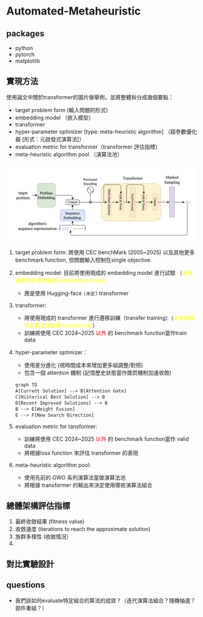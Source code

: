 # Automated-Metaheuristic

## packages

- python
- pytorch
- matplotlib

## 實現方法

使用論文中關於transformer的圖片做舉例，並將整體拆分成幾個要點：

- target problem form (輸入問題的形式)
- embedding model （嵌入模型）
- transformer
- hyper-parameter optimizer [type: meta-heuristic algorithm]
    （超參數優化器 [形式：元啟發式演算法]）
- evaluation metric for transformer（transformer 評估指標）
- meta-heuristic algorithm pool （演算法池）

![structure picture](./markdown_source/algorithm_base.png)

1. target problem form: 將使用 CEC benchMark (2005~2025) 以及其他更多benchmark function, 但問題輸入控制在single objective.
2. embedding model: 目前將使用現成的 embedding model 進行試驗 （<span style='color:yellow'>未來將額外計劃訓練該 embedding model</sapn>）
    - 應是使用 Hugging-face `(未定)` transformer

3. transformer:
    - 將使用現成的 transformer 進行遷移訓練（transfer training）（<span style='color:yellow'>未來將額外計劃從頭訓練 transformer</span>）
    - 訓練將使用 CEC 2024~2025 <span style="color:red" >以外</span> 的 benchmark function當作train data

4. hyper-parameter optimizer：
    - 使用差分進化 (視時間成本來增加更多組調整/對照)
    - 包含一個 attention 機制 (記憶歷史狀態當作獎罰機制加速收斂)

    ```mermaid
    graph TD
    A[Current Solution] --> B[Attention Gate]
    C[Historical Best Solution] --> B
    D[Recent Improved Solutions] --> B
    B --> E[Weight Fusion]
    E --> F[New Search Direction]
    ```

5. evaluation metric for tansformer:
    - 訓練將使用 CEC 2024~2025 <span style="color:red" >以外</span> 的 benchmark function當作 valid data
    - 將根據loss function 來評估 transformer 的表現

6. meta-heuristic algorithm pool:
    - 使用先前的 GWO 系列演算法當做演算法池
    - 將根據 transformer 的輸出來決定使用哪些演算法組合

<!-- RL -->

## 總體架構評估指標

1. 最終收斂結果 (fitness value)
2. 收斂速度 (iterations to reach the approximate solution)
3. 族群多樣性 (收斂情況)
4. 

## 對比實驗設計

## questions

- 我們該如何evaluate特定組合的算法的成效？（迭代演算法組合？隨機抽選？ 部件重組？）
